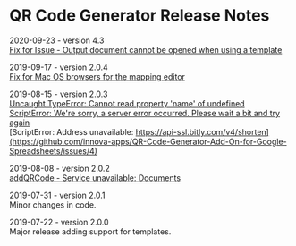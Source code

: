 # QR Code Generator Release Notes

2020-09-23 - version 4.3  
[Fix for Issue - Output document cannot be opened when using a template](https://github.com/innova-apps/QR-Code-Generator-Add-On-for-Google-Spreadsheets/issues/15)

2019-09-17 - version 2.0.4  
[Fix for Mac OS browsers for the mapping editor](https://github.com/innova-apps/QR-Code-Generator-Add-On-for-Google-Spreadsheets/issues/7)

2019-08-15 - version 2.0.3  
[Uncaught TypeError: Cannot read property 'name' of undefined](https://github.com/innova-apps/QR-Code-Generator-Add-On-for-Google-Spreadsheets/issues/5)  
[ScriptError: We're sorry, a server error occurred. Please wait a bit and try again](https://github.com/innova-apps/QR-Code-Generator-Add-On-for-Google-Spreadsheets/issues/3)  
[ScriptError: Address unavailable: https://api-ssl.bitly.com/v4/shorten](https://github.com/innova-apps/QR-Code-Generator-Add-On-for-Google-Spreadsheets/issues/4)

2019-08-08 - version 2.0.2  
[addQRCode - Service unavailable: Documents](https://github.com/user/repo/issues/1)

2019-07-31 - version 2.0.1  
Minor changes in code.

2019-07-22 - version 2.0.0  
Major release adding support for templates.
